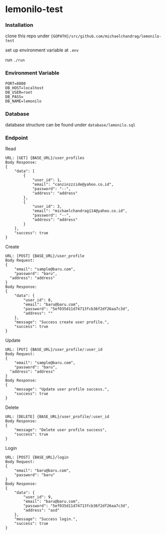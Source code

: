 # lemonilo-test

### Installation
clone this repo under `{GOPATH}/src/github.com/michaelchandrag/lemonilo-test`

set up environment variable at `.env`

run `./run`

### Environment Variable
```
PORT=8080
DB_HOST=localhost
DB_USER=root
DB_PASS=
DB_NAME=lemonilo
```

### Database
database structure can be found under
`database/lemonilo.sql`


### Endpoint
Read
```
URL: [GET] {BASE_URL}/user_profiles
Body Response:
{
    "data": [
        {
            "user_id": 1,
            "email": "canzinzzzide@yahoo.co.id",
            "password": "--",
            "address": "address"
        },
        {
            "user_id": 3,
            "email": "michaelchandrag114@yahoo.co.id",
            "password": "--",
            "address": "address"
        }
    ],
    "success": true
}
```

Create
```
URL: [POST] {BASE_URL}/user_profile
Body Request:
{
	"email": "sample@baru.com",
	"password": "baru",
  "address": "address"
}
Body Response:
{
    "data": {
        "user_id": 8,
        "email": "baru@baru.com",
        "password": "5ef035d11d74713fcb36f2df26aa7c3d",
        "address": ""
    },
    "message": "Success create user profile.",
    "success": true
}
```

Update
```
URL: [PUT] {BASE_URL}/user_profile/:user_id
Body Request:
{
	"email": "sample@baru.com",
	"password": "baru",
  "address": "address"
}
Body Response:
{
    "message": "Update user profile success.",
    "success": true
}
```

Delete
```
URL: [DELETE] {BASE_URL}/user_profile/:user_id
Body Response:
{
    "message": "Delete user profile success",
    "success": true
}
```

Login
```
URL: [POST] {BASE_URL}/login
Body Request:
{
	"email": "baru@baru.com",
	"password": "baru"
}
Body Response:
{
    "data": {
        "user_id": 9,
        "email": "baru@baru.com",
        "password": "5ef035d11d74713fcb36f2df26aa7c3d",
        "address": "asd"
    },
    "message": "Success login.",
    "success": true
}
```
